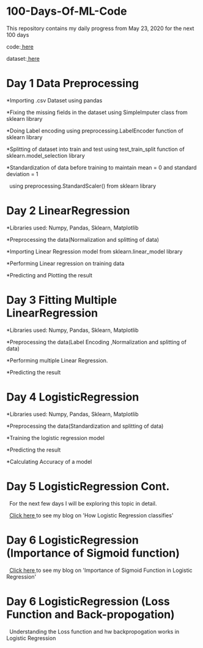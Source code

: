 # 100-Days-Of-ML-Code
This repository contains my daily progress from May 23, 2020 for the next 100 days

 code:[ here](https://github.com/adityatiwari18/100-Days-Of-ML-Code/blob/master/Code)
 
 dataset:[ here ](https://github.com/adityatiwari18/100-Days-Of-ML-Code/tree/master/Datasets)

# Day 1 Data Preprocessing

*Importing .csv Dataset using pandas

*Fixing the missing fields in the dataset using SimpleImputer class from sklearn library

*Doing Label encoding using preprocessing.LabelEncoder function of sklearn library

*Splitting of dataset into train and test using test_train_split function of sklearn.model_selection library

*Standardization of data before training to maintain mean = 0 and standard deviation = 1

&nbsp; using preprocessing.StandardScaler() from sklearn library

# Day 2 LinearRegression

*Libraries used: Numpy, Pandas, Sklearn, Matplotlib

*Preprocessing the data(Normalization and splitting of data)

*Importing Linear Regression model from sklearn.linear_model library

*Performing Linear regression on training data

*Predicting and Plotting the result

# Day 3 Fitting Multiple LinearRegression

*Libraries used: Numpy, Pandas, Sklearn, Matplotlib

*Preprocessing the data(Label Encoding ,Normalization and splitting of data)

*Performing multiple Linear Regression.

*Predicting the result

# Day 4 LogisticRegression 

*Libraries used: Numpy, Pandas, Sklearn, Matplotlib

*Preprocessing the data(Standardization and splitting of data)

*Training the logistic regression model

*Predicting the result

*Calculating Accuracy of a model

# Day 5 LogisticRegression Cont.

&nbsp; For the next few days I will be exploring this topic in detail.

&nbsp; [ Click here ](https://medium.com/@tiwari.adityacool/how-logistic-regression-classifies-cd4b02ed9554)to see my blog on 'How Logistic Regression classifies'

# Day 6 LogisticRegression (Importance of Sigmoid function)

&nbsp; [ Click here ](https://medium.com/@tiwari.adityacool/importance-of-sigmoid-function-in-logistic-regression-be092cb76070?sk=16ce86f5b6f3a7ae9615f0d163c130ed)to see my blog on 'Importance of Sigmoid Function in Logistic Regression'

# Day 6 LogisticRegression (Loss Function and Back-propogation)

&nbsp; Understanding the Loss function and hw backpropogation works in Logistic Regression

